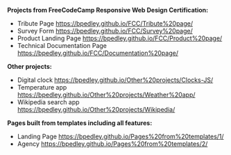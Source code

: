 **Projects from FreeCodeCamp Responsive Web Design Certification:**
- Tribute Page https://bpedley.github.io/FCC/Tribute%20page/
- Survey Form https://bpedley.github.io/FCC/Survey%20page/
- Product Landing Page https://bpedley.github.io/FCC/Product%20page/
- Technical Documentation Page https://bpedley.github.io/FCC/Documentation%20page/

**Other projects:**
- Digital clock https://bpedley.github.io/Other%20projects/Clocks-JS/
- Temperature app https://bpedley.github.io/Other%20projects/Weather%20app/
- Wikipedia search app https://bpedley.github.io/Other%20projects/Wikipedia/

**Pages built from templates including all features:**
- Landing Page https://bpedley.github.io/Pages%20from%20templates/1/
- Agency https://bpedley.github.io/Pages%20from%20templates/2/
